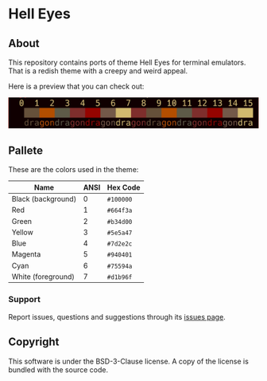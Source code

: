 # Hell Eyes
## About
This repository contains ports of theme Hell Eyes for terminal emulators. That
is a redish theme with a creepy and weird appeal.

Here is a preview that you can check out:

![](preview.webp)

## Pallete
These are the colors used in the theme:

| Name                | ANSI | Hex Code  |
| ------------------- | ---- | --------- |
| Black (background)  | 0    | `#100000` |
| Red                 | 1    | `#664f3a` |
| Green               | 2    | `#b34d00` |
| Yellow              | 3    | `#5e5a47` |
| Blue                | 4    | `#7d2e2c` |
| Magenta             | 5    | `#940401` |
| Cyan                | 6    | `#75594a` |
| White (foreground)  | 7    | `#d1b96f` |

### Support
Report issues, questions and suggestions through its [issues page](https://github.com/skippyr/hell-eyes/issues).

## Copyright
This software is under the BSD-3-Clause license. A copy of the license is
bundled with the source code.
